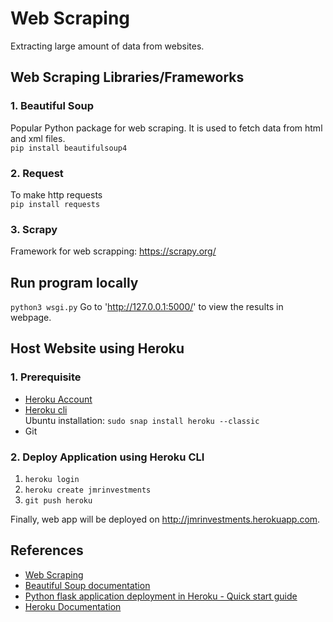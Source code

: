 # Web Scraping
Extracting large amount of data from websites.

## Web Scraping Libraries/Frameworks
### 1. Beautiful Soup
Popular Python package for web scraping. It is used to fetch data from html and xml files.  
`pip install beautifulsoup4`

### 2. Request
To make http requests  
`pip install requests`

### 3. Scrapy
Framework for web scrapping: https://scrapy.org/ 

## Run program locally
`python3 wsgi.py`
Go to 'http://127.0.0.1:5000/' to view the results in webpage.

## Host Website using Heroku

### 1. Prerequisite
* [Heroku Account](https://www.heroku.com/platform)
* [Heroku cli](https://devcenter.heroku.com/articles/getting-started-with-python#set-up)  
Ubuntu installation: `sudo snap install heroku --classic`
* Git

### 2. Deploy Application using Heroku CLI
1. `heroku login`
2. `heroku create jmrinvestments`
3. `git push heroku` 

Finally, web app will be deployed on http://jmrinvestments.herokuapp.com. 

## References
* [Web Scraping](https://www.excellarate.com/blogs/web-scraping-introduction-applications-and-best-practices/#:~:text=Web%20scraping%20typically%20extracts%20large,show%20data%20from%20a%20website.)
* [Beautiful Soup documentation](https://www.crummy.com/software/BeautifulSoup/bs4/doc/ )
* [Python flask application deployment in Heroku - Quick start guide](https://www.geeksforgeeks.org/deploy-python-flask-app-on-heroku/)
* [Heroku Documentation](https://devcenter.heroku.com/articles/getting-started-with-python)